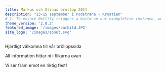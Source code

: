 ```yaml
---
title: Markus och Stinas bröllop 2024
description: "13-15 september i Podstrana - Kroatien"
# 1. To ensure Netlify triggers a build on our exampleSite instance, we need to change a file in the exampleSite directory.
theme_version: '2.8.2'
featured_image: '/images/parbild.JPG'
site_logo: '/images/about.svg'
---
```

Hjärtligt välkomna till vår bröllopssida

All information hittar ni i flikarna ovan

Vi ser fram emot en riktig fest!

